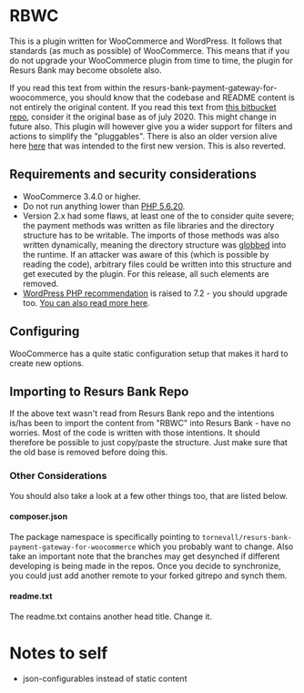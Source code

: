 # RBWC

This is a plugin written for WooCommerce and WordPress. It follows that standards (as much as possible) of WooCommerce. This means that if you do not upgrade your WooCommerce plugin from time to time, the plugin for Resurs Bank may become obsolete also.

If you read this text from within the resurs-bank-payment-gateway-for-woocommerce, you should know that the codebase and README content is not entirely the original content.
If you read this text from [this bitbucket repo](https://bitbucket.tornevall.net/projects/WWW/repos/tornevall-networks-resurs-bank-payment-gateway-for-woocommerce), consider it the original base as of july 2020. This might change in future also.
This plugin will however give you a wider support for filters and actions to simplify the "pluggables". There is also an older version alive here [here](https://bitbucket.tornevall.net/projects/WWW/repos/tornevall-networks-resurs-bank-payment-gateway-for-woocommerce/browse/init.php?at=refs%2Fheads%2Fobsolete%2Fv1-old) that was intended to the first new version. This is also reverted.
 
## Requirements and security considerations

* WooCommerce 3.4.0 or higher.
* Do not run anything lower than [PHP 5.6.20](https://wordpress.org/news/2019/04/minimum-php-version-update/).
* Version 2.x had some flaws, at least one of the to consider quite severe; the payment methods was written as file libraries and the directory structure has to be writable. The imports of those methods was also written dynamically, meaning the directory structure was [globbed](https://www.php.net/manual/en/function.glob.php) into the runtime. If an attacker was aware of this (which is possible by reading the code), arbitrary files could be written into this structure and get executed by the plugin. For this release, all such elements are removed.
* [WordPress PHP recommendation](https://meta.trac.wordpress.org/ticket/5257) is raised to 7.2 - you should upgrade too. [You can also read more here](https://wpastra.com/changing-wordpress-php-version/).

## Configuring

WooCommerce has a quite static configuration setup that makes it hard to create new options.

## Importing to Resurs Bank Repo

If the above text wasn't read from Resurs Bank repo and the intentions is/has been to import the content from "RBWC" into Resurs Bank - have no worries. Most of the code is written with those intentions. It should therefore be possible to just copy/paste the structure. Just make sure that the old base is removed before doing this.

### Other Considerations

You should also take a look at a few other things too, that are listed below.
 
#### composer.json
 
The package namespace is specifically pointing to  `tornevall/resurs-bank-payment-gateway-for-woocommerce` which you probably want to change. Also take an important note that the branches may get desynched if different developing is being made in the repos. Once you decide to synchronize, you could just add another remote to your forked gitrepo and synch them.

#### readme.txt

The readme.txt contains another head title. Change it.


# Notes to self

* json-configurables instead of static content
